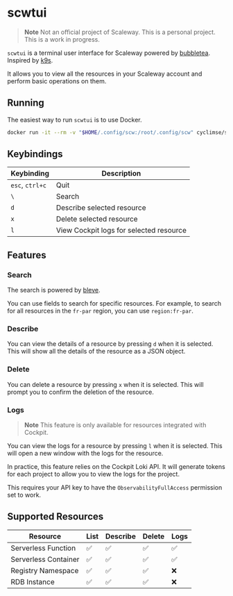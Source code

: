 # scwtui

> **Note**
> Not an official project of Scaleway. This is a personal project.
> This is a work in progress.

`scwtui` is a terminal user interface for Scaleway powered by [bubbletea](https://github.com/charmbracelet/bubbletea). Inspired by [k9s](https://k9scli.io/).

It allows you to view all the resources in your Scaleway account and perform basic operations on them.

## Running

The easiest way to run `scwtui` is to use Docker.

```bash
docker run -it --rm -v "$HOME/.config/scw:/root/.config/scw" cyclimse/scwtui:v0.1.0
```

## Keybindings

| Keybinding      | Description                             |
|-----------------|-----------------------------------------|
| `esc`, `ctrl+c` | Quit                                    |
| `\`             | Search                                  |
| `d`             | Describe selected resource              |
| `x`             | Delete selected resource                |
| `l`             | View Cockpit logs for selected resource |

## Features

### Search

The search is powered by [bleve](https://github.com/blevesearch/bleve).

You can use fields to search for specific resources. For example, to search for all resources in the `fr-par` region, you can use `region:fr-par`.

### Describe

You can view the details of a resource by pressing `d` when it is selected. This will show all the details of the resource as a JSON object.

### Delete

You can delete a resource by pressing `x` when it is selected. This will prompt you to confirm the deletion of the resource.

### Logs

> **Note**
> This feature is only available for resources integrated with Cockpit.

You can view the logs for a resource by pressing `l` when it is selected. This will open a new window with the logs for the resource.

In practice, this feature relies on the Cockpit Loki API. It will generate tokens for each project to allow you to view the logs for the project.

This requires your API key to have the `ObservabilityFullAccess` permission set to work.

## Supported Resources

| Resource             | List | Describe | Delete | Logs |
|----------------------|------|----------|--------|------|
| Serverless Function  | ✅    | ✅        | ✅      | ✅    |
| Serverless Container | ✅    | ✅        | ✅      | ✅    |
| Registry Namespace   | ✅    | ✅        | ✅      | ❌    |
| RDB Instance         | ✅    | ✅        | ✅      | ❌    |
